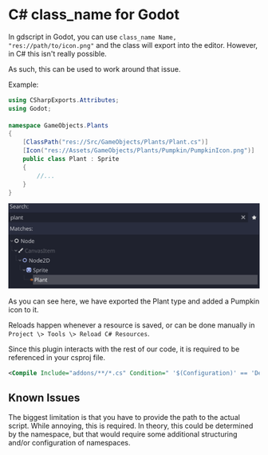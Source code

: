 # C# class_name for Godot

In gdscript in Godot, you can use `class_name Name, "res://path/to/icon.png"` and
the class will export into the editor. However, in C# this isn't really possible.

As such, this can be used to work around that issue.

Example:

```csharp
using CSharpExports.Attributes;
using Godot;

namespace GameObjects.Plants
{
    [ClassPath("res://Src/GameObjects/Plants/Plant.cs")]
    [Icon("res://Assets/GameObjects/Plants/Pumpkin/PumpkinIcon.png")]
    public class Plant : Sprite
    {
        //...
    }
}
```

![Screenshot of editor](images/image.png)

As you can see here, we have exported the Plant type and added a Pumpkin icon to it.

Reloads happen whenever a resource is saved, or can be done manually in `Project \> Tools \> Reload C# Resources`.

Since this plugin interacts with the rest of our code, it is required to be referenced in your csproj file.

```xml
<Compile Include="addons/**/*.cs" Condition=" '$(Configuration)' == 'Debug' " />
```

## Known Issues

The biggest limitation is that you have to provide the path to the actual script.
While annoying, this is required. In theory, this could be determined by the namespace,
but that would require some additional structuring and/or configuration of namespaces.
